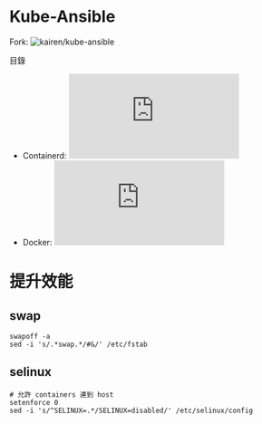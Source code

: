 # Kube-Ansible

Fork: ![kairen/kube-ansible](https://github.com/kairen/kube-ansible)

目錄

* Containerd: ![Containerd](https://github.com/cody0704/kube-ansible/blob/master/README-containerd.md)
* Docker: ![Docker](https://github.com/cody0704/kube-ansible/blob/master/README-docker.md)

# 提升效能

## swap

```
swapoff -a
sed -i 's/.*swap.*/#&/' /etc/fstab
```

## selinux

```
# 允許 containers 連到 host
setenforce 0
sed -i 's/^SELINUX=.*/SELINUX=disabled/' /etc/selinux/config
```